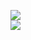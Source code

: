 [![](https://img.shields.io/badge/Made%20With-Github%20Spray-lightgrey.svg?style=for-the-badge&logo=github)](https://github.com/Annihil/github-spray#15197)  
[![](https://i.imgur.com/2DrTn0Z.gif)](https://github.com/Annihil/github-spray)